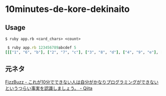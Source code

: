# 10minutes-de-kore-dekinaito

## Usage

```she
$ ruby app.rb <card_chars> <count>
```

```ruby
 $ ruby app.rb 123456789abcdef 5
[[["1", "6", "b"], ["2", "7", "c"], ["3", "8", "d"], ["4", "9", "e"], ["5", "a", "f"]]]
```

## 元ネタ

[FizzBuzz - これが10分でできない人は自分がかなりプログラミングができないというつらい事実を認識しましょう。 - Qiita](http://qiita.com/hisui@github/items/b47c411437d60440a605)
